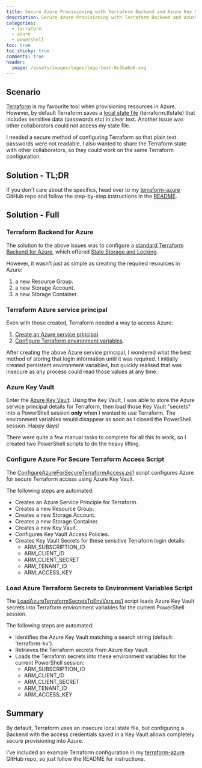 ```yaml
---
title: Secure Azure Provisioning with Terraform Backend and Azure Key Vault
description: Secure Azure Provisioning with Terraform Backend and Azure Key Vault
categories: 
  - terraform
  - azure
  - powershell
toc: true
toc_sticky: true
comments: true
header:
  image: /assets/images/logos/logo-text-8c3ba8a6.svg
---
```


## Scenario

[Terraform](https://www.terraform.io/) is my favourite tool when provisioning resources in Azure. However, by
default Terraform saves a [local state file](https://www.terraform.io/docs/state/) (terraform.tfstate) that
includes sensitive data (passwords etc) in clear text. Another issue was other collaborators could not access my
state file.

I needed a secure method of configuring Terraform so that plain text passwords were not readable. I also wanted to
share the Terraform state with other collaborators, so they could work on the same Terraform configuration.

## Solution - TL;DR

If you don't care about the specifics, head over to my
[terraform-azure](https://github.com/adamrushuk/terraform-azure) GitHub repo and follow the step-by-step
instructions in the [README](https://github.com/adamrushuk/terraform-azure/blob/master/README.md).

## Solution - Full

### Terraform Backend for Azure

The solution to the above issues was to configure a
[standard Terraform Backend for Azure](https://www.terraform.io/docs/backends/types/azurerm.html), which offered
[State Storage and Locking](https://www.terraform.io/docs/backends/state.html).

However, it wasn't just as simple as creating the required resources in Azure:

1. a new Resource Group.
1. a new Storage Account.
1. a new Storage Container.

### Terraform Azure service principal

Even with those created, Terraform needed a way to access Azure:

1. [Create an Azure service principal](https://docs.microsoft.com/en-us/cli/azure/create-an-azure-service-principal-azure-cli).
1. [Configure Terraform environment variables](https://docs.microsoft.com/en-us/azure/virtual-machines/linux/terraform-install-configure#configure-terraform-environment-variables).

After creating the above Azure service principal, I wondered what the best method of storing that login information
until it was required. I initially created persistent environment variables, but quickly realised that was insecure
as any process could read those values at any time.

### Azure Key Vault

Enter the [Azure Key Vault](https://azure.microsoft.com/en-gb/services/key-vault/). Using the Key Vault, I was able
to store the Azure service principal details for Terraform, then load those Key Vault "secrets" into a PowerShell
session **only** when I wanted to use Terraform. The environment variables would disappear as soon as I closed
the PowerShell session. Happy days!

There were quite a few manual tasks to complete for all this to work, so I created two PowerShell scripts to do the
heavy lifting.

### Configure Azure For Secure Terraform Access Script

The [ConfigureAzureForSecureTerraformAccess.ps1](https://github.com/adamrushuk/terraform-azure/blob/master/scripts/ConfigureAzureForSecureTerraformAccess.ps1)
script configures Azure for secure Terraform access using Azure Key Vault.

The following steps are automated:

- Creates an Azure Service Principle for Terraform.
- Creates a new Resource Group.
- Creates a new Storage Account.
- Creates a new Storage Container.
- Creates a new Key Vault.
- Configures Key Vault Access Policies.
- Creates Key Vault Secrets for these sensitive Terraform login details:
    - ARM_SUBSCRIPTION_ID
    - ARM_CLIENT_ID
    - ARM_CLIENT_SECRET
    - ARM_TENANT_ID
    - ARM_ACCESS_KEY

### Load Azure Terraform Secrets to Environment Variables Script

The [LoadAzureTerraformSecretsToEnvVars.ps1](https://github.com/adamrushuk/terraform-azure/blob/master/scripts/LoadAzureTerraformSecretsToEnvVars.ps1)
script loads Azure Key Vault secrets into Terraform environment variables for the current PowerShell session.

The following steps are automated:

- Identifies the Azure Key Vault matching a search string (default: 'terraform-kv').
- Retrieves the Terraform secrets from Azure Key Vault.
- Loads the Terraform secrets into these environment variables for the current PowerShell session:
    - ARM_SUBSCRIPTION_ID
    - ARM_CLIENT_ID
    - ARM_CLIENT_SECRET
    - ARM_TENANT_ID
    - ARM_ACCESS_KEY

## Summary

By default, Terraform uses an insecure local state file, but configuring a Backend with the access credentials
saved in a Key Vault allows completely secure provisioning into Azure.

I've included an example Terraform configuration in my [terraform-azure](https://github.com/adamrushuk/terraform-azure)
GitHub repo, so just follow the README for instructions.
